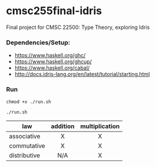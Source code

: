 # cmsc255final-idris
Final project for CMSC 22500: Type Theory, exploring Idris

### Dependencies/Setup:
- https://www.haskell.org/ghc/
- https://www.haskell.org/ghcup/
- https://www.haskell.org/cabal/
- http://docs.idris-lang.org/en/latest/tutorial/starting.html

### Run
`chmod +x ./run.sh`

`./run.sh`

| law | addition | multiplication |
| - | :--: | :--: |
| associative | X | X |
| commutative | X | X |
| distributive | N/A | X |


